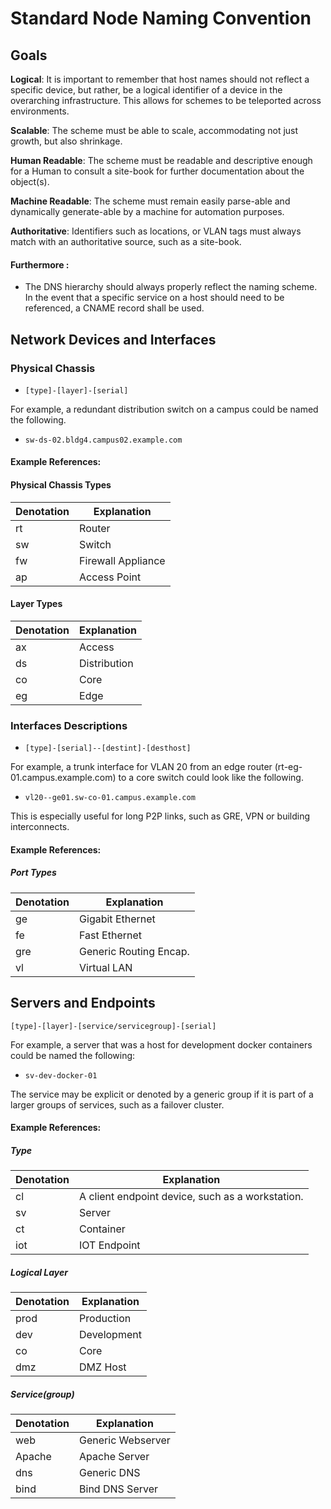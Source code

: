 # Standard Node Naming Convention

## Goals

**Logical**: It is important to remember that host names should not reflect a specific device, but rather,  be a logical identifier of a device in the overarching infrastructure. This allows for schemes to be teleported across environments.

**Scalable**: The scheme must be able to scale, accommodating not just growth, but also shrinkage.

**Human Readable**: The scheme must be readable and descriptive enough for a Human to consult a site-book for further documentation about the object(s).

**Machine Readable**: The scheme must remain easily parse-able and dynamically generate-able by a machine for automation purposes.

**Authoritative**: Identifiers such as locations, or VLAN tags must always match with an authoritative source, such as a site-book.

#### Furthermore :
* The DNS hierarchy should always properly reflect the naming scheme. In the event that a specific service on a host should need to be referenced, a CNAME record shall be used.


## Network Devices and Interfaces

### Physical Chassis

* `[type]-[layer]-[serial]`

For example, a redundant distribution switch on a campus could be named the following.

* `sw-ds-02.bldg4.campus02.example.com`

#### Example References:

#### Physical Chassis Types
| Denotation  |   Explanation |
| --------- | ------------- |
|rt          |   Router |
|sw          |   Switch |
|fw          |   Firewall Appliance |
|ap          |   Access Point |

#### Layer Types
|Denotation  |   Explanation |
| ---------- | ------------- |
|ax         |   Access |
|ds          |   Distribution |
|co          |   Core |
|eg          |   Edge |


### Interfaces Descriptions

* `[type]-[serial]--[destint]-[desthost]`

For example, a trunk interface for VLAN 20 from an edge router (rt-eg-01.campus.example.com) to a core switch could look like the following.

* `vl20--ge01.sw-co-01.campus.example.com`

This is especially useful for long P2P links, such as GRE, VPN or building interconnects.


#### Example References:

##### Port Types
|Denotation  |  Explanation |
| ---------- | ------------ |
|ge          |  Gigabit Ethernet |
|fe          |  Fast Ethernet |
|gre         |  Generic Routing Encap. |
|vl          |  Virtual LAN |



## Servers and Endpoints

`[type]-[layer]-[service/servicegroup]-[serial]`

For example, a server that was a host for development docker containers could be named the following:

* `sv-dev-docker-01`

The service may be explicit or denoted by a generic group if it is part of a larger groups of services, such as a failover cluster.  


#### Example References:

##### Type
|Denotation  |   Explanation |
| ---------- | ------------- |
|cl          |  A client endpoint device, such as a workstation.|
|sv          |  Server |
|ct          |  Container |
|iot          |  IOT Endpoint |

##### Logical Layer
|Denotation  |   Explanation |
| ---------- | ------------- |
|prod          |  Production |
|dev          |  Development |
|co           |  Core |
|dmz          |  DMZ Host |

##### Service(group)
|Denotation  |   Explanation |
| ---------- | ------------- |
| web          |  Generic Webserver |
| Apache          |  Apache Server |
| dns        |  Generic DNS |
| bind          | Bind DNS Server |
